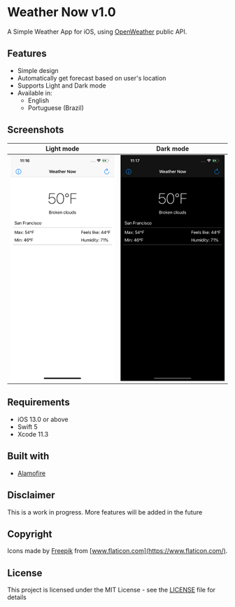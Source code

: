 # Weather Now v1.0
A Simple Weather App for iOS, using [OpenWeather](https://openweathermap.org/) public API.

## Features
* Simple design
* Automatically get forecast based on user's location
* Supports Light and Dark mode
* Available in:
  * English
  * Portuguese (Brazil)

## Screenshots
| Light mode | Dark mode |
| ------------- | ------------- |
| ![AAA](screenshots/Main_View_Light_Mode.png) | ![BB](screenshots/Main_View_Dark_Mode.png) |

## Requirements
* iOS 13.0 or above
* Swift 5
* Xcode 11.3

## Built with
* [Alamofire](https://github.com/Alamofire/Alamofire)


## Disclaimer
This is a work in progress. More features will be added in the future

## Copyright
Icons made by [Freepik](https://www.flaticon.com/authors/freepik/) from [www.flaticon.com](https://www.flaticon.com/).

## License
This project is licensed under the MIT License - see the [LICENSE](LICENSE) file for details